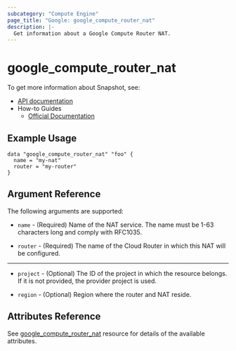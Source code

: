```yaml
---
subcategory: "Compute Engine"
page_title: "Google: google_compute_router_nat"
description: |-
  Get information about a Google Compute Router NAT.
---
```


# google\_compute\_router\_nat

To get more information about Snapshot, see:

* [API documentation](https://cloud.google.com/compute/docs/reference/rest/v1/routers)
* How-to Guides
    * [Official Documentation](https://cloud.google.com/router/docs/)

## Example Usage

```hcl
data "google_compute_router_nat" "foo" {
  name = "my-nat"
  router = "my-router"
}
```

## Argument Reference

The following arguments are supported:

* `name` - (Required) Name of the NAT service. The name must be 1-63 characters long and
  comply with RFC1035.

* `router` - (Required)
  The name of the Cloud Router in which this NAT will be configured.

- - -

* `project` - (Optional) The ID of the project in which the resource belongs.
    If it is not provided, the provider project is used.

* `region` - (Optional) Region where the router and NAT reside.

## Attributes Reference

See [google_compute_router_nat](https://registry.terraform.io/providers/hashicorp/google/latest/docs/resources/compute_router_nat) resource for details of the available attributes.

